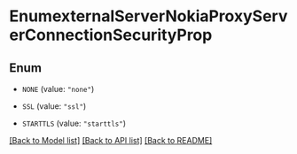 # EnumexternalServerNokiaProxyServerConnectionSecurityProp

## Enum


* `NONE` (value: `"none"`)

* `SSL` (value: `"ssl"`)

* `STARTTLS` (value: `"starttls"`)


[[Back to Model list]](../README.md#documentation-for-models) [[Back to API list]](../README.md#documentation-for-api-endpoints) [[Back to README]](../README.md)



